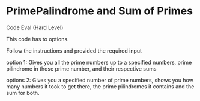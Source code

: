 # PrimePalindrome and Sum of Primes
Code Eval (Hard Level)

This code has to options.

Follow the instructions and provided the required input

option 1: Gives you all the prime numbers up to a specified numbers, prime pilindrome in those prime number, and their respective sums

options 2: Gives you a specified number of prime numbers, shows you how many numbers it took to get there, the prime pilindromes it
           contains and the sum for both.
